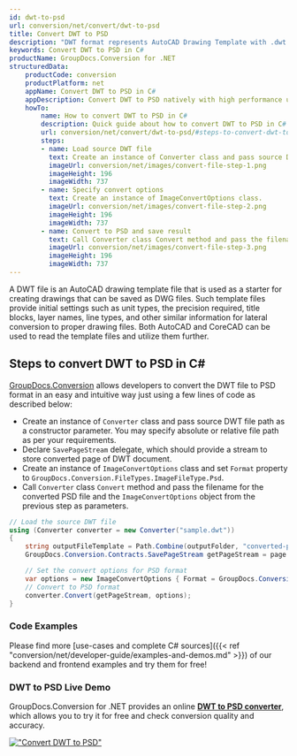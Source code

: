 ```yaml
---
id: dwt-to-psd
url: conversion/net/convert/dwt-to-psd
title: Convert DWT to PSD
description: "DWT format represents AutoCAD Drawing Template with .dwt extension. Learn how to convert DWT to PSD file programmatically in C# language using GroupDocs.Conversion for .NET library."
keywords: Convert DWT to PSD in C#
productName: GroupDocs.Conversion for .NET
structuredData:
    productCode: conversion
    productPlatform: net
    appName: Convert DWT to PSD in C#
    appDescription: Convert DWT to PSD natively with high performance using C# language and server side GroupDocs.Conversion for .NET APIs, without the use of any software like Microsoft or Open Office.
    howTo:
        name: How to convert DWT to PSD in C# 
        description: Quick guide about how to convert DWT to PSD in C# with high performance and accuracy.
        url: conversion/net/convert/dwt-to-psd/#steps-to-convert-dwt-to-psd-in-c
        steps:
        - name: Load source DWT file 
          text: Create an instance of Converter class and pass source DWT file path as a constructor parameter. You may specify absolute or relative file path as per your requirements. 
          imageUrl: conversion/net/images/convert-file-step-1.png
          imageHeight: 196
          imageWidth: 737
        - name: Specify convert options 
          text: Create an instance of ImageConvertOptions class.
          imageUrl: conversion/net/images/convert-file-step-2.png
          imageHeight: 196
          imageWidth: 737
        - name: Convert to PSD and save result 
          text: Call Converter class Convert method and pass the filename for the converted HTML file and the ImageConvertOptions object from the previous step as parameters.
          imageUrl: conversion/net/images/convert-file-step-3.png
          imageHeight: 196
          imageWidth: 737
---
```


A DWT file is an AutoCAD drawing template file that is used as a starter for creating drawings that can be saved as DWG files. Such template files provide initial settings such as unit types, the precision required, title blocks, layer names, line types, and other similar information for lateral conversion to proper drawing files. Both AutoCAD and CoreCAD can be used to read the template files and utilize them further.

## Steps to convert DWT to PSD in C#

[GroupDocs.Conversion](https://products.groupdocs.com/conversion/net) allows developers to convert the DWT file to PSD format in an easy and intuitive way just using a few lines of code as described below:

* Create an instance of `Converter` class and pass source DWT file path as a constructor parameter. You may specify absolute or relative file path as per your requirements. 
* Declare `SavePageStream` delegate, which should provide a stream to store converted page of DWT document.
* Create an instance of `ImageConvertOptions` class and set `Format` property to `GroupDocs.Conversion.FileTypes.ImageFileType.Psd`.
* Call `Converter` class `Convert` method and pass the filename for the converted PSD file and the `ImageConvertOptions` object from the previous step as parameters.

```csharp
// Load the source DWT file
using (Converter converter = new Converter("sample.dwt"))
{
    string outputFileTemplate = Path.Combine(outputFolder, "converted-page-{0}.psd");
    GroupDocs.Conversion.Contracts.SavePageStream getPageStream = page => new FileStream(string.Format(outputFileTemplate, page), FileMode.Create);

    // Set the convert options for PSD format
    var options = new ImageConvertOptions { Format = GroupDocs.Conversion.FileTypes.ImageFileType.Psd };   
    // Convert to PSD format
    converter.Convert(getPageStream, options);
}
```

### Code Examples

Please find more [use-cases and complete C# sources]({{< ref "conversion/net/developer-guide/examples-and-demos.md" >}}) of our backend and frontend examples and try them for free!

### DWT to PSD Live Demo

GroupDocs.Conversion for .NET provides an online [**DWT to PSD converter**](https://products.groupdocs.app/conversion/dwt-to-psd), which allows you to try it for free and check conversion quality and accuracy.

[!["Convert DWT to PSD"](conversion/net/images/convert-to-psd/convert-dwt-to-psd.png)](https://products.groupdocs.app/conversion/dwt-to-psd)